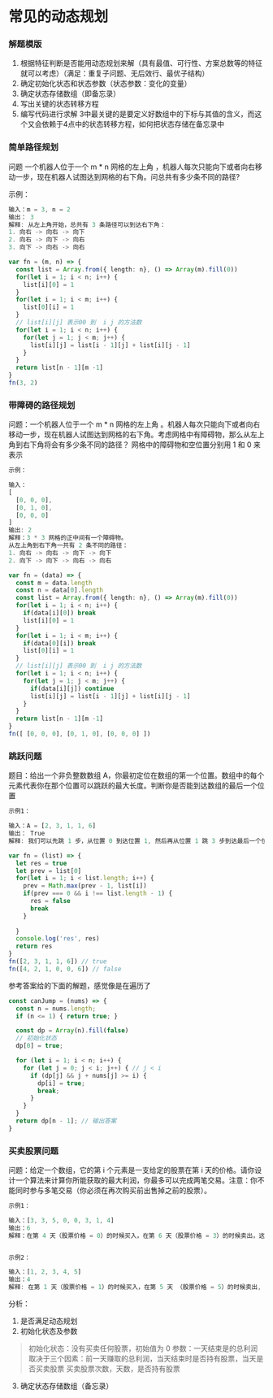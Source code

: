 # 常见的动态规划

### 解题模版
1. 根据特征判断是否能用动态规划来解（具有最值、可行性、方案总数等的特征就可以考虑）（满足：重复子问题、无后效行、最优子结构）
2. 确定初始化状态和状态参数（状态参数：变化的变量）
3. 确定状态存储数组（即备忘录）
4. 写出关键的状态转移方程
5. 编写代码进行求解
3中最关键的是要定义好数组中的下标与其值的含义，而这个又会依赖于4点中的状态转移方程，如何把状态存储在备忘录中

### 简单路径规划

问题
一个机器人位于一个 m * n 网格的左上角 ，机器人每次只能向下或者向右移动一步，现在机器人试图达到网格的右下角。问总共有多少条不同的路径?

示例：
```rust
输入：m = 3, n = 2
输出： 3 
解释: 从左上角开始，总共有 3 条路径可以到达右下角：
1. 向右 -> 向右 -> 向下
2. 向右 -> 向下 -> 向右
3. 向下 -> 向右 -> 向右
```

```typescript
var fn = (m, n) => {
  const list = Array.from({ length: n}, () => Array(m).fill(0))
  for(let i = 1; i < n; i++) {
    list[i][0] = 1
  }
  for(let i = 1; i < m; i++) {
    list[0][i] = 1
  }
  // list[i][j] 表示00 到  i j 的方法数
  for(let i = 1; i < n; i++) {
    for(let j = 1; j < m; j++) {
      list[i][j] = list[i - 1][j] + list[i][j - 1]
    }
  }
  return list[n - 1][m -1]
}
fn(3, 2)
```

### 带障碍的路径规划
问题：一个机器人位于一个 m * n 网格的左上角 。机器人每次只能向下或者向右移动一步，现在机器人试图达到网格的右下角。考虑网格中有障碍物，那么从左上角到右下角将会有多少条不同的路径？
网格中的障碍物和空位置分别用 1 和 0 来表示

```rust
示例：

输入：
[ 
  [0, 0, 0], 
  [0, 1, 0], 
  [0, 0, 0] 
]
输出: 2
解释：3 * 3 网格的正中间有一个障碍物。
从左上角到右下角一共有 2 条不同的路径：
1. 向右 -> 向右 -> 向下 -> 向下
2. 向下 -> 向下 -> 向右 -> 向右
```
```typescript
var fn = (data) => {
  const m = data.length
  const n = data[0].length
  const list = Array.from({ length: n}, () => Array(m).fill(0))
  for(let i = 1; i < n; i++) {
    if(data[i][0]) break
    list[i][0] = 1
  }
  for(let i = 1; i < m; i++) {
    if(data[0][i]) break
    list[0][i] = 1
  }
  // list[i][j] 表示00 到  i j 的方法数
  for(let i = 1; i < n; i++) {
    for(let j = 1; j < m; j++) {
      if(data[i][j]) continue
      list[i][j] = list[i - 1][j] + list[i][j - 1]
    }
  }
  return list[n - 1][m -1]
}
fn([ [0, 0, 0], [0, 1, 0], [0, 0, 0] ])
```

### 跳跃问题
题目：给出一个非负整数数组 A，你最初定位在数组的第一个位置。数组中的每个元素代表你在那个位置可以跳跃的最大长度。判断你是否能到达数组的最后一个位置
```rust
示例1：

输入：A = [2, 3, 1, 1, 6]
输出： True
解释: 我们可以先跳 1 步，从位置 0 到达位置 1, 然后再从位置 1 跳 3 步到达最后一个位置。
```
```typescript
var fn = (list) => {
  let res = true
  let prev = list[0]
  for(let i = 1; i < list.length; i++) { 
    prev = Math.max(prev - 1, list[i])
    if(prev === 0 && i !== list.length - 1) {
      res = false
      break
    }
    
  }
  console.log('res', res)
  return res
}
fn([2, 3, 1, 1, 6]) // true
fn([4, 2, 1, 0, 0, 6]) // false

```
参考答案给的下面的解题，感觉像是在遍历了
```typescript
const canJump = (nums) => {
  const n = nums.length;
  if (n <= 1) { return true; }

  const dp = Array(n).fill(false)
  // 初始化状态
  dp[0] = true;

  for (let i = 1; i < n; i++) {
    for (let j = 0; j < i; j++) { // j < i
      if (dp[j] && j + nums[j] >= i) {
        dp[i] = true;
        break;
      }
    }
  }
  return dp[n - 1]; // 输出答案
}
```

### 买卖股票问题
问题：给定一个数组，它的第 i 个元素是一支给定的股票在第 i 天的价格。请你设计一个算法来计算你所能获取的最大利润，你最多可以完成两笔交易。注意：你不能同时参与多笔交易（你必须在再次购买前出售掉之前的股票）。
```rust
示例1：

输入：[3, 3, 5, 0, 0, 3, 1, 4]
输出：6
解释：在第 4 天（股票价格 = 0）的时候买入，在第 6 天（股票价格 = 3）的时候卖出，这笔交易所能获得利润 = 3 - 0 = 3 。随后，在第 7 天（股票价格 = 1）的时候买入，在第 8 天 （股票价格 = 4）的时候卖出，这笔交易所能获得利润 = 4 - 1 = 3 。
```
```rust

示例2：

输入：[1, 2, 3, 4, 5]
输出：4
解释: 在第 1 天（股票价格 = 1）的时候买入，在第 5 天 （股票价格 = 5）的时候卖出, 这笔交易所能获得利润 = 5 - 1 = 4。需要注意的是，你不能在第 1 天和第 2 天接连购买股票，之后再将它们卖出。因为这样属于同时参与了多笔交易，你必须在再次购买前出售掉之前的股票。
```
分析：
1. 是否满足动态规划
2. 初始化状态及参数
> 初始化状态：没有买卖任何股票，初始值为 0 
> 参数：一天结束是的总利润取决于三个因素：前一天赚取的总利润，当天结束时是否持有股票，当天是否买卖股票
> 买卖股票次数，天数，是否持有股票
3. 确定状态存储数组（备忘录）
> 